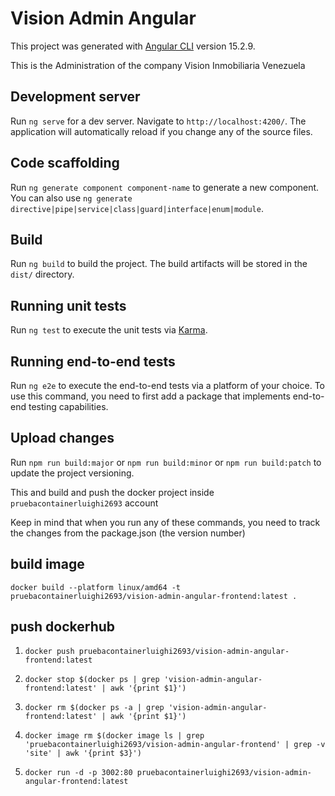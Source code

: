 # Vision Admin Angular

This project was generated with [Angular CLI](https://github.com/angular/angular-cli) version 15.2.9.

This is the Administration of the company Vision Inmobiliaria Venezuela

## Development server

Run `ng serve` for a dev server. Navigate to `http://localhost:4200/`. The application will automatically reload if you change any of the source files.

## Code scaffolding

Run `ng generate component component-name` to generate a new component. You can also use `ng generate directive|pipe|service|class|guard|interface|enum|module`.

## Build

Run `ng build` to build the project. The build artifacts will be stored in the `dist/` directory.

## Running unit tests

Run `ng test` to execute the unit tests via [Karma](https://karma-runner.github.io).

## Running end-to-end tests

Run `ng e2e` to execute the end-to-end tests via a platform of your choice. To use this command, you need to first add a package that implements end-to-end testing capabilities.

## Upload changes
Run `npm run build:major` or `npm run build:minor` or `npm run build:patch` to update the project versioning. 

This and build and push the docker project inside `pruebacontainerluighi2693` account

Keep in mind that when you run any of these commands, you need to track the changes from the package.json (the version number)



## build image

`docker build --platform linux/amd64 -t pruebacontainerluighi2693/vision-admin-angular-frontend:latest .`
## push dockerhub

1. `docker push pruebacontainerluighi2693/vision-admin-angular-frontend:latest`

2. `docker stop $(docker ps | grep 'vision-admin-angular-frontend:latest' | awk '{print $1}')`

3. `docker rm $(docker ps -a | grep 'vision-admin-angular-frontend:latest' | awk '{print $1}')`

4. `docker image rm $(docker image ls | grep 'pruebacontainerluighi2693/vision-admin-angular-frontend' | grep -v 'site' | awk '{print $3}')`

5. `docker run -d -p 3002:80 pruebacontainerluighi2693/vision-admin-angular-frontend:latest`

